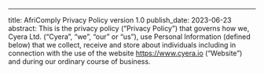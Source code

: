 ---
title: AfriComply Privacy Policy version 1.0
publish_date: 2023-06-23
abstract: This is the privacy policy (“Privacy Policy”) that governs how we, Cyera Ltd. (“Cyera”, “we”, “our” or “us”), use Personal Information (defined below) that we collect, receive and store about individuals including in connection with the use of the website https://www.cyera.io (“Website”) and during our ordinary course of business. 
